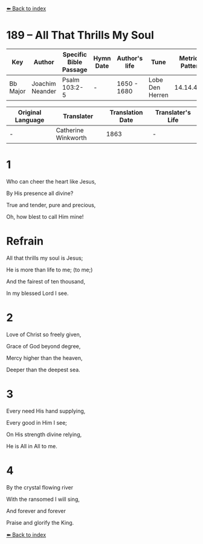 [⬅️ Back to index](../README.md)

# 189 – All That Thrills My Soul

Key | Author   | Specific Bible Passage     |Hymn Date |Author's life |Tune |Metrical Pattern   |Composer/Source                                                                                        
-- | --------- | ---------------------------|----------|--------------|-----|-------------------|-------------   
Bb Major  | Joachim Neander      | Psalm 103:2-5 | -  | 1650 - 1680 | Lobe Den Herren | 14.14.4.7.8 | Chorale Book for England, 1863 

Original Language | Translater | Translation Date   | Translater's Life     
----------------- | --------- | --------------------|-------------   
\-  | Catherine Winkworth      | 1863 | -  | 1827 - 1878 



# 1

Who can cheer the heart like Jesus,

By His presence all divine?

True and tender, pure and precious,

Oh, how blest to call Him mine!



# Refrain

All that thrills my soul is Jesus;

He is more than life to me; (to me;)

And the fairest of ten thousand,

In my blessed Lord I see.



# 2

Love of Christ so freely given,

Grace of God beyond degree,

Mercy higher than the heaven,

Deeper than the deepest sea.



# 3

Every need His hand supplying,

Every good in Him I see;

On His strength divine relying,

He is All in All to me.



# 4

By the crystal flowing river

With the ransomed I will sing,

And forever and forever

Praise and glorify the King.

[⬅️ Back to index](../README.md)
